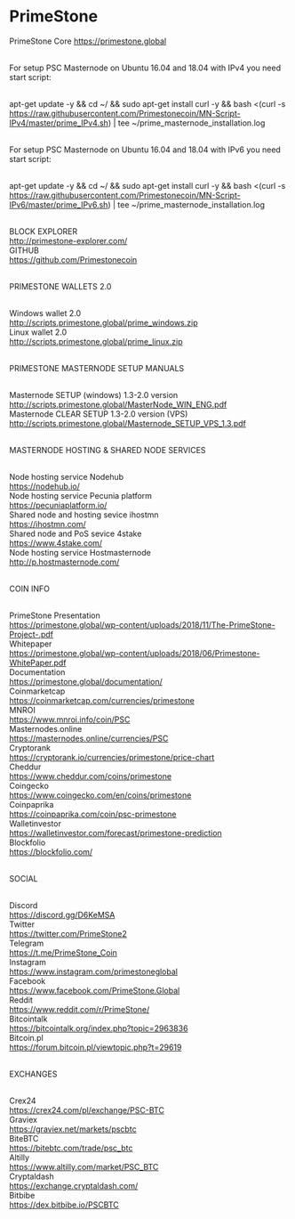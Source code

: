 # PrimeStone
PrimeStone Core
https://primestone.global



<br>For setup PSC Masternode on Ubuntu 16.04 and 18.04 with IPv4 you need start script:

<br>apt-get update -y && cd ~/ && sudo apt-get install curl -y && bash <(curl -s https://raw.githubusercontent.com/Primestonecoin/MN-Script-IPv4/master/prime_IPv4.sh) | tee ~/prime_masternode_installation.log

<br>For setup PSC Masternode on Ubuntu 16.04 and 18.04 with IPv6 you need start script:

<br>apt-get update -y && cd ~/ && sudo apt-get install curl -y && bash <(curl -s https://raw.githubusercontent.com/Primestonecoin/MN-Script-IPv6/master/prime_IPv6.sh) | tee ~/prime_masternode_installation.log


<br>BLOCK EXPLORER
<br>http://primestone-explorer.com/
<br>GITHUB
<br>https://github.com/Primestonecoin

<br>PRIMESTONE WALLETS 2.0

<br>Windows wallet 2.0
<br>http://scripts.primestone.global/prime_windows.zip
<br>Linux wallet 2.0
<br>http://scripts.primestone.global/prime_linux.zip

<br>PRIMESTONE MASTERNODE SETUP MANUALS

<br>Masternode SETUP (windows) 1.3-2.0 version
<br>http://scripts.primestone.global/MasterNode_WIN_ENG.pdf
<br>Masternode CLEAR SETUP 1.3-2.0 version (VPS)
<br>http://scripts.primestone.global/Masternode_SETUP_VPS_1.3.pdf

<br>MASTERNODE HOSTING & SHARED NODE SERVICES

<br>Node hosting service Nodehub
<br>https://nodehub.io/
<br>Node hosting service Pecunia platform
<br>https://pecuniaplatform.io/
<br>Shared node and hosting sevice ihostmn
<br>https://ihostmn.com/
<br>Shared node and PoS sevice 4stake
<br>https://www.4stake.com/
<br>Node hosting service Hostmasternode
<br>http://p.hostmasternode.com/

<br>COIN INFO

<br>PrimeStone Presentation
<br>https://primestone.global/wp-content/uploads/2018/11/The-PrimeStone-Project-.pdf
<br>Whitepaper
<br>https://primestone.global/wp-content/uploads/2018/06/Primestone-WhitePaper.pdf
<br>Documentation
<br>https://primestone.global/documentation/
<br>Coinmarketcap
<br>https://coinmarketcap.com/currencies/primestone
<br>MNROI
<br>https://www.mnroi.info/coin/PSC
<br>Masternodes.online
<br>https://masternodes.online/currencies/PSC
<br>Cryptorank
<br>https://cryptorank.io/currencies/primestone/price-chart
<br>Cheddur
<br>https://www.cheddur.com/coins/primestone
<br>Coingecko
<br>https://www.coingecko.com/en/coins/primestone
<br>Coinpaprika
<br>https://coinpaprika.com/coin/psc-primestone
<br>Walletinvestor
<br>https://walletinvestor.com/forecast/primestone-prediction
<br>Blockfolio
<br>https://blockfolio.com/

<br>SOCIAL

<br>Discord
<br>https://discord.gg/D6KeMSA
<br>Twitter
<br>https://twitter.com/PrimeStone2
<br>Telegram
<br>https://t.me/PrimeStone_Coin
<br>Instagram
<br>https://www.instagram.com/primestoneglobal
<br>Facebook
<br>https://www.facebook.com/PrimeStone.Global
<br>Reddit
<br>https://www.reddit.com/r/PrimeStone/
<br>Bitcointalk
<br>https://bitcointalk.org/index.php?topic=2963836
<br>Bitcoin.pl
<br>https://forum.bitcoin.pl/viewtopic.php?t=29619

<br>EXCHANGES

<br>Crex24
<br>https://crex24.com/pl/exchange/PSC-BTC
<br>Graviex
<br>https://graviex.net/markets/pscbtc
<br>BiteBTC
<br>https://bitebtc.com/trade/psc_btc
<br>Altilly
<br>https://www.altilly.com/market/PSC_BTC
<br>Cryptaldash
<br>https://exchange.cryptaldash.com/
<br>Bitbibe
<br>https://dex.bitbibe.io/PSCBTC

